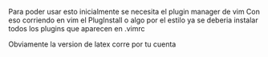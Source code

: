 Para poder usar esto inicialmente se necesita el plugin manager de vim
Con eso corriendo en vim el PlugInstall o algo por el estilo ya se deberia instalar todos los
plugins que aparecen en .vimrc

Obviamente la version de latex corre por tu cuenta

